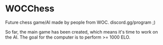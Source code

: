 # WOCChess
Future chess game/AI made by people from WOC. discord.gg/program ;)

So far, the main game has been created, which means it's time to work on the AI. The goal for the computer is to perform >= 1000 ELO.
